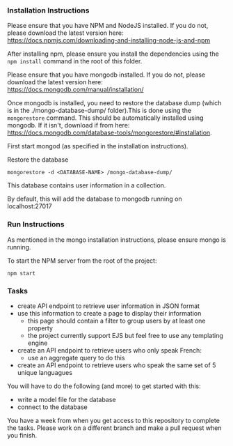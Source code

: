 ### Installation Instructions
Please ensure that you have NPM and NodeJS installed. If you do not, please download the latest version here: https://docs.npmjs.com/downloading-and-installing-node-js-and-npm

After installing npm, please ensure you install the dependencies using the `npm install` command in the root of this folder.

Please ensure that you have mongodb installed. If you do not, please download the latest version here: https://docs.mongodb.com/manual/installation/

Once mongodb is installed, you need to restore the database dump (which is in the ./mongo-database-dump/ folder).This is done using the `mongorestore` command. This should be automatically installed using mongodb. If it isn't, download if from here: https://docs.mongodb.com/database-tools/mongorestore/#installation. 

First start mongod (as specified in the installation instructions).

Restore the database

```
mongorestore -d <DATABASE-NAME> /mongo-database-dump/
```

This database contains user information in a collection.

By default, this will add the database to mongodb running on localhost:27017


### Run Instructions

As mentioned in the mongo installation instructions, please ensure mongo is running.

To start the NPM server from the root of the project:
```
npm start
```

### Tasks
* create API endpoint to retrieve user information in JSON format
* use this information to create a page to display their information
    * this page should contain a filter to group users by at least one property
    * the project currently support EJS but feel free to use any templating engine
* create an API endpoint to retrieve users who only speak French:
    * use an aggregate query to do this
* create an API endpoint to retrieve users who speak the same set of 5 unique languagues

You will have to do the following (and more) to get started with this:
* write a model file for the database
* connect to the database

You have a week from when you get access to this repository to complete the tasks. Please work on a different branch and make a pull request when you finish.
